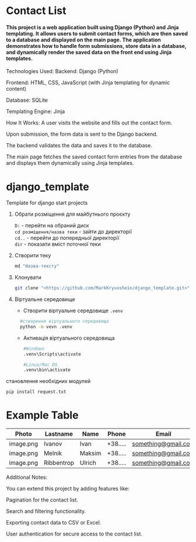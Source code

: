 # Contact List

#### This project is a web application built using Django (Python) and Jinja templating. It allows users to submit contact forms, which are then saved to a database and displayed on the main page. The application demonstrates how to handle form submissions, store data in a database, and dynamically render the saved data on the front end using Jinja templates.

Technologies Used:
Backend: Django (Python)

Frontend: HTML, CSS, JavaScript (with Jinja templating for dynamic content)

Database: SQLite

Templating Engine: Jinja

How It Works:
A user visits the website and fills out the contact form.

Upon submission, the form data is sent to the Django backend.

The backend validates the data and saves it to the database.

The main page fetches the saved contact form entries from the database and displays them dynamically using Jinja templates.





# django_template
Template for django start projects
1. Обрати розміщення для майбутнього проєкту

    `D:` - перейти на обраний диск <br>
    `cd розміщення/назва теки` - зайти до директорії <br>
    `cd..` - перейти до попередньої директорії <br>
    `dir` - показати вміст поточної теки <br>

2. Створити теку
    ``` bash
   md "Назва-тексту"
   ```
3. Клонувати 
    ```bash
   git clone "<https://github.com/MarkKryvoshein/django_template.git>"
   ```
4. Віртуальне середовище
   - Створити віртуальне середовище `.venv`
   ```bash
     #створення віртуального середовища 
     python -m vevn .venv
    ```
   - Активація віртуального середовища
      ```bash
      #Windows
      .venv\Scripts\activate
   
      #Linux/Mac OS
      .venv\bin\activate
     ```
   
становлення необхідних модулей
   ```bash
   pip install request.txt
   ```



# Example Table

| Photo     	| Lastname   	| Name   	| Phone    	| Email               	|
|-----------	|------------	|--------	|----------	|---------------------	|
| image.png 	| Ivanov     	| Ivan   	| +38..... 	| something@gmail.com 	|
| image.png 	| Melnik     	| Maksim 	| +38..... 	| something@gmail.com 	|
| image.png 	| Ribbentrop 	| Ulrich 	| +38..... 	| something@gmail.com 	|

Additional Notes:

You can extend this project by adding features like:

Pagination for the contact list.

Search and filtering functionality.

Exporting contact data to CSV or Excel.

User authentication for secure access to the contact list.